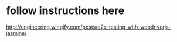 # follow instructions here
http://engineering.wingify.com/posts/e2e-testing-with-webdriverjs-jasmine/
